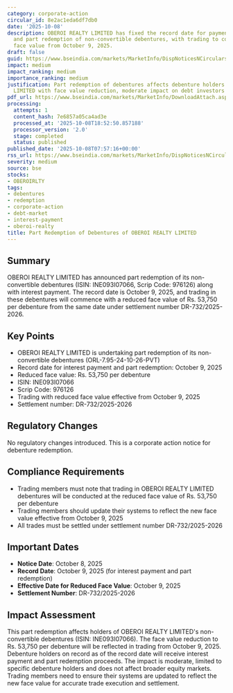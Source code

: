 ```yaml
---
category: corporate-action
circular_id: 8e2ac1eda6df7db0
date: '2025-10-08'
description: OBEROI REALTY LIMITED has fixed the record date for payment of interest
  and part redemption of non-convertible debentures, with trading to commence at reduced
  face value from October 9, 2025.
draft: false
guid: https://www.bseindia.com/markets/MarketInfo/DispNoticesNCirculars.aspx?Noticeid={CED755DF-A69A-423D-B091-D3EDD98FECE9}&noticeno=20251008-11&dt=10/08/2025&icount=11&totcount=67&flag=0
impact: medium
impact_ranking: medium
importance_ranking: medium
justification: Part redemption of debentures affects debenture holders of OBEROI REALTY
  LIMITED with face value reduction, moderate impact on debt investors
pdf_url: https://www.bseindia.com/markets/MarketInfo/DownloadAttach.aspx?id=20251008-11&attachedId=
processing:
  attempts: 1
  content_hash: 7e6857a05ca4ad3e
  processed_at: '2025-10-08T18:52:50.857188'
  processor_version: '2.0'
  stage: completed
  status: published
published_date: '2025-10-08T07:57:16+00:00'
rss_url: https://www.bseindia.com/markets/MarketInfo/DispNoticesNCirculars.aspx?Noticeid={CED755DF-A69A-423D-B091-D3EDD98FECE9}&noticeno=20251008-11&dt=10/08/2025&icount=11&totcount=67&flag=0
severity: medium
source: bse
stocks:
- OBEROIRLTY
tags:
- debentures
- redemption
- corporate-action
- debt-market
- interest-payment
- oberoi-realty
title: Part Redemption of Debentures of OBEROI REALTY LIMITED
---
```


## Summary

OBEROI REALTY LIMITED has announced part redemption of its non-convertible debentures (ISIN: INE093I07066, Scrip Code: 976126) along with interest payment. The record date is October 9, 2025, and trading in these debentures will commence with a reduced face value of Rs. 53,750 per debenture from the same date under settlement number DR-732/2025-2026.

## Key Points

- OBEROI REALTY LIMITED is undertaking part redemption of its non-convertible debentures (ORL-7.95-24-10-26-PVT)
- Record date for interest payment and part redemption: October 9, 2025
- Reduced face value: Rs. 53,750 per debenture
- ISIN: INE093I07066
- Scrip Code: 976126
- Trading with reduced face value effective from October 9, 2025
- Settlement number: DR-732/2025-2026

## Regulatory Changes

No regulatory changes introduced. This is a corporate action notice for debenture redemption.

## Compliance Requirements

- Trading members must note that trading in OBEROI REALTY LIMITED debentures will be conducted at the reduced face value of Rs. 53,750 per debenture
- Trading members should update their systems to reflect the new face value effective from October 9, 2025
- All trades must be settled under settlement number DR-732/2025-2026

## Important Dates

- **Notice Date**: October 8, 2025
- **Record Date**: October 9, 2025 (for interest payment and part redemption)
- **Effective Date for Reduced Face Value**: October 9, 2025
- **Settlement Number**: DR-732/2025-2026

## Impact Assessment

This part redemption affects holders of OBEROI REALTY LIMITED's non-convertible debentures (ISIN: INE093I07066). The face value reduction to Rs. 53,750 per debenture will be reflected in trading from October 9, 2025. Debenture holders on record as of the record date will receive interest payment and part redemption proceeds. The impact is moderate, limited to specific debenture holders and does not affect broader equity markets. Trading members need to ensure their systems are updated to reflect the new face value for accurate trade execution and settlement.